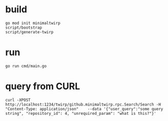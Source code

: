 # build

```
go mod init minimaltwirp
script/bootstrap
script/generate-twirp
```

# run

```
go run cmd/main.go
```

# query from CURL

```
curl -XPOST http://localhost:1234/twirp/github.minimaltwirp.rpc.Search/Search -H "Content-Type: application/json"    --data '{"user_query":"some query string", "repository_id": 4, "unrequired_param": "what is this?"}'
```


